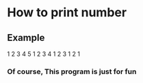 # How to print number

## Example

1 2 3 4 5
1 2 3 4
1 2 3
1 2
1

### Of course, This program is just for fun
